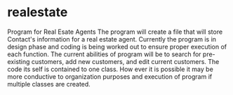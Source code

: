 # realestate
Program for Real Esate Agents
The program will create a file that will store Contact's information for a real estate agent.
Currently the program is in design phase and coding is being worked out to ensure proper execution of each function. 
The current abilities of program will be to search for pre-existing customers, add new customers, and edit current customers.
The code its self is contained to one class. How ever it is possible it may be more conductive to organization purposes and execution of program if multiple classes are created.
